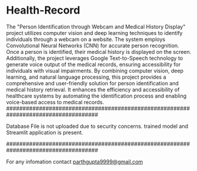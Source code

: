 # Health-Record
The "Person Identification through Webcam and Medical History Display" project utilizes computer vision and deep learning techniques to identify individuals through a webcam on a website. 
The system employs Convolutional Neural Networks (CNN) for accurate person recognition. Once a person is identified, their medical history is displayed on the screen.
Additionally, the project leverages Google Text-to-Speech technology to generate voice output of the medical records, ensuring accessibility for individuals with visual impairments.
By combining computer vision, deep learning, and natural language processing, this project provides a comprehensive and user-friendly solution for person identification and medical history retrieval. It enhances the efficiency and accessibility of healthcare systems by automating the identification process and enabling voice-based access to medical records.
####################################################################################

Database File is not uploaded due to security concerns.
trained model and Streamlit application is present.

####################################################################################

For any infomation contact parthgupta9999@gmail.com
